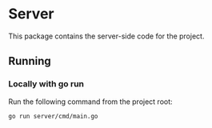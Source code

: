 # Server

This package contains the server-side code for the project.

## Running
### Locally with go run
Run the following command from the project root:
```sh
go run server/cmd/main.go
```
